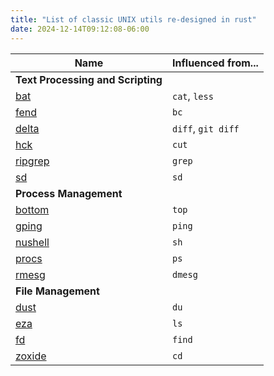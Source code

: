 ```yaml
---
title: "List of classic UNIX utils re-designed in rust"
date: 2024-12-14T09:12:08-06:00
---
```


|  Name                                                  | Influenced from...  |
| ------------------------------------------------------ | ------------------- |
| **Text Processing and Scripting**                      |                     |
| [bat](https://github.com/sharkdp/bat)                  |  `cat`,      `less` |
| [fend](https://printfn.github.io/fend/documentation/)  |  `bc`               |
| [delta](https://github.com/dandavison/delta)           |  `diff`, `git diff` |
| [hck](https://github.com/sstadick/hck)                 |  `cut`              |
| [ripgrep](https://github.com/BurntSushi/ripgrep)       |  `grep`             |
| [sd](https://github.com/chmln/sd)                      |  `sd`               |
| **Process Management**                                 |                     |
| [bottom](https://github.com/ClementTsang/bottom)       |  `top`              |
| [gping](https://github.com/orf/gping)                  |  `ping`             |
| [nushell](https://github.com/nushell/nushell)          |  `sh`               |
| [procs](https://github.com/dalance/procs)              |  `ps`               |
| [rmesg](https://github.com/polyverse/rmesg/)           |  `dmesg`            |
| **File Management**                                    |                     |
| [dust](https://github.com/bootandy/dust)               |  `du`               |
| [eza](https://github.com/eza-community/eza)            |  `ls`               |
| [fd](https://github.com/sharkdp/fd)                    |  `find`             |
| [zoxide](https://github.com/ajeetdsouza/zoxide)        |  `cd`               |
